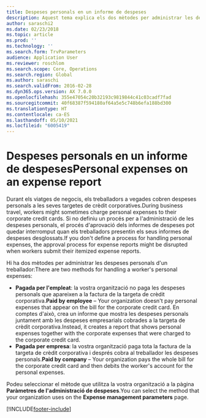 ```yaml
---
title: Despeses personals en un informe de despeses
description: Aquest tema explica els dos mètodes per administrar les despeses personals d'un treballador al Microsoft Dynamics 365 Finance.
author: saraschi2
ms.date: 02/23/2018
ms.topic: article
ms.prod: ''
ms.technology: ''
ms.search.form: TrvParameters
audience: Application User
ms.reviewer: roschlom
ms.search.scope: Core, Operations
ms.search.region: Global
ms.author: saraschi
ms.search.validFrom: 2016-02-28
ms.dyn365.ops.version: AX 7.0.0
ms.openlocfilehash: 355e47054c20b32193c9819844c41c03cadf7fad
ms.sourcegitcommit: 40f68387f594180af64a5e5c748b6efa188bd300
ms.translationtype: HT
ms.contentlocale: ca-ES
ms.lasthandoff: 05/10/2021
ms.locfileid: "6005419"
---
```

# <a name="personal-expenses-on-an-expense-report"></a><span data-ttu-id="71e66-103">Despeses personals en un informe de despeses</span><span class="sxs-lookup"><span data-stu-id="71e66-103">Personal expenses on an expense report</span></span>

<span data-ttu-id="71e66-104">Durant els viatges de negocis, els treballadors a vegades cobren despeses personals a les seves targetes de crèdit corporatives.</span><span class="sxs-lookup"><span data-stu-id="71e66-104">During business travel, workers might sometimes charge personal expenses to their corporate credit cards.</span></span> <span data-ttu-id="71e66-105">Si no definiu un procés per a l'administració de les despeses personals, el procés d'aprovació dels informes de despeses pot quedar interromput quan els treballadors presentin els seus informes de despeses desglossats.</span><span class="sxs-lookup"><span data-stu-id="71e66-105">If you don't define a process for handling personal expenses, the approval process for expense reports might be disrupted when workers submit their itemized expense reports.</span></span> 

<span data-ttu-id="71e66-106">Hi ha dos mètodes per administrar les despeses personals d'un treballador:</span><span class="sxs-lookup"><span data-stu-id="71e66-106">There are two methods for handling a worker's personal expenses:</span></span>

- <span data-ttu-id="71e66-107">**Pagada per l'empleat**: la vostra organització no paga les despeses personals que apareixen a la factura de la targeta de crèdit corporativa.</span><span class="sxs-lookup"><span data-stu-id="71e66-107">**Paid by employee** – Your organization doesn't pay personal expenses that appear on the bill for the corporate credit card.</span></span> <span data-ttu-id="71e66-108">En comptes d'això, crea un informe que mostra les despeses personals juntament amb les despeses empresarials cobrades a la targeta de crèdit corporativa.</span><span class="sxs-lookup"><span data-stu-id="71e66-108">Instead, it creates a report that shows personal expenses together with the corporate expenses that were charged to the corporate credit card.</span></span>
- <span data-ttu-id="71e66-109">**Pagada per empresa**: la vostra organització paga tota la factura de la targeta de crèdit corporativa i després cobra al treballador les despeses personals.</span><span class="sxs-lookup"><span data-stu-id="71e66-109">**Paid by company** – Your organization pays the whole bill for the corporate credit card and then debits the worker's account for the personal expenses.</span></span>

<span data-ttu-id="71e66-110">Podeu seleccionar el mètode que utilitza la vostra organització a la pàgina **Paràmetres de l'administració de despeses**.</span><span class="sxs-lookup"><span data-stu-id="71e66-110">You can select the method that your organization uses on the **Expense management parameters** page.</span></span>


[!INCLUDE[footer-include](../includes/footer-banner.md)]